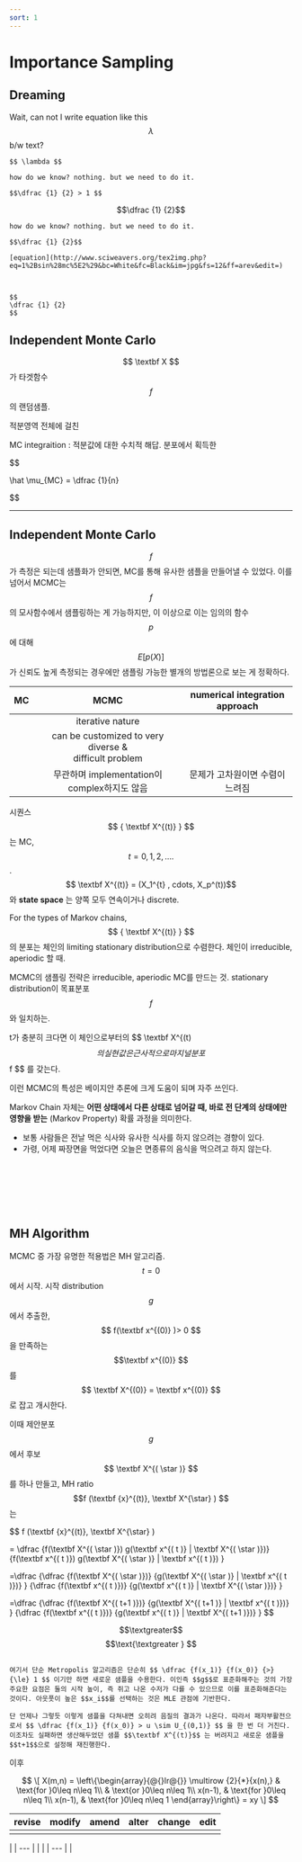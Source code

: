 ```yaml
---
sort: 1
---
```


# Importance Sampling

## Dreaming

Wait, can not I write equation like this $$ \lambda $$ b/w text?

```
$$ \lambda $$
```

```note
how do we know? nothing. but we need to do it.

$$\dfrac {1} {2} > 1 $$ 
```

$$\dfrac {1} {2}$$

```mathjax
how do we know? nothing. but we need to do it.

$$\dfrac {1} {2}$$
```

```
[equation](http://www.sciweavers.org/tex2img.php?eq=1%2Bsin%28mc%5E2%29&bc=White&fc=Black&im=jpg&fs=12&ff=arev&edit=)



$$
\dfrac {1} {2}
$$
```


## Independent Monte Carlo

$$ \textbf X $$가 타겟함수 $$ f $$의 랜덤샘플. 

적분영역 전체에 걸친 

MC integraition : 적분값에 대한 수치적 해답. 분포에서 획득한 

$$

\hat \mu_{MC} = \dfrac {1}{n} 

$$





----------------------------------



## Independent Monte Carlo

$$ f $$ 가 측정은 되는데 샘플화가 안되면, MC를 통해 유사한 샘플을 만들어낼 수 있었다. 이를 넘어서 MCMC는 $$ f $$ 의 모사함수에서 샘플링하는 게 가능하지만, 이 이상으로 이는 임의의 함수 $$p$$에 대해 $$E[p(X)]$$가 신뢰도 높게 측정되는 경우에만 샘플링 가능한 별개의 방법론으로 보는 게 정확하다.

| MC | MCMC | numerical integration approach |
| :-: | :-: | :-: |
|  | iterative nature | |
|  | can be customized to very diverse & <br> difficult problem ||
|  | 무관하며 implementation이 complex하지도 않음 | 문제가 고차원이면 수렴이 느려짐|



시퀀스 $$ { \textbf X^{(t)} } $$는 MC, $$ t = 0, 1, 2, …. $$. $$ \textbf X^{(t)} = (X_1^{t} , cdots, X_p^(t))$$ 와 __state space__ 는 양쪽 모두 연속이거나 discrete.

For the types of Markov chains, $$ { \textbf X^{(t)} } $$의 분포는 체인의 limiting stationary distribution으로 수렴한다. 체인이 irreducible, aperiodic 할 때.

MCMC의 샘플링 전략은 irreducible, aperiodic MC를 만드는 것. stationary distribution이 목표분포 $$ f $$ 와 일치하는.

t가 충분히 크다면 이 체인으로부터의 $$ \textbf X^{(t) $$의 실현값은 근사적으로 마지널 분포 $$ f $$ 를 갖는다.

이런 MCMC의 특성은 베이지안 추론에 크게 도움이 되며 자주 쓰인다.







Markov Chain 자체는 __어떤 상태에서 다른 상태로 넘어갈 때, 바로 전 단계의 상태에만 영향을 받는__ (Markov Property) 확률 과정을 의미한다. 
 * 보통 사람들은 전날 먹은 식사와 유사한 식사를 하지 않으려는 경향이 있다.
 * 가령, 어제 짜장면을 먹었다면 오늘은 면종류의 음식을 먹으려고 하지 않는다.

<br />
<br />
<br />
<br />
<br />


## MH Algorithm

MCMC 중 가장 유명한 적용법은 MH 알고리즘. $$ t=0 $$에서 시작. 시작 distribution $$ g $$에서 추출한, $$ f(\textbf x^{(0)} )> 0 $$ 을 만족하는 $$\textbf x^{(0)} $$를 $$ \textbf X^{(0)} = \textbf x^{(0)} $$ 로 잡고 개시한다.


이때 제안분포 $$ g $$ 에서 후보 $$ \textbf X^{( \star )} $$ 를 하나 만들고, MH ratio $$f (\textbf {x}^{(t)}, \textbf X^{\star} ) $$ 는


$$
f (\textbf {x}^{(t)}, \textbf X^{\star} ) 

= \dfrac 
{f(\textbf X^{( \star )}) g(\textbf x^{( t )} | \textbf X^{( \star )})} 
{f(\textbf x^{( t )}) g(\textbf X^{( \star )} | \textbf x^{( t )}) } 

=\dfrac
{\dfrac
{f(\textbf X^{( \star )})}
{g(\textbf X^{( \star )} | \textbf x^{( t )})}
}
{\dfrac
{f(\textbf x^{( t )})}
{g(\textbf x^{( t )} | \textbf X^{( \star )})}
}

=\dfrac
{\dfrac
{f(\textbf X^{( t+1 )})}
{g(\textbf X^{( t+1 )} | \textbf x^{( t )})}
}
{\dfrac
{f(\textbf x^{( t )})}
{g(\textbf x^{( t )} | \textbf X^{( t+1 )})}
}
$$ 

$$\textgreater$$
$$\text{\textgreater }	$$

```warning

여기서 단순 Metropolis 알고리즘은 단순히 $$ \dfrac {f(x_1)} {f(x_0)} {>} {\le} 1 $$ 이기만 하면 새로운 샘플을 수용한다. 이인즉 $$g$$로 표준화해주는 것의 가장 주요한 요점은 둘의 시작 높이, 즉 쥐고 나온 수저가 다를 수 있으므로 이를 표준화해준다는 것이다. 아웃풋이 높은 $$x_i$$를 선택하는 것은 MLE 관점에 기반한다.

단 언제나 그렇듯 이렇게 샘플을 다쳐내면 오히려 음질의 결과가 나온다. 따라서 패자부활전으로서 $$ \dfrac {f(x_1)} {f(x_0)} > u \sim U_{(0,1)} $$ 을 한 번 더 거친다. 이조차도 실패하면 생산해두었던 샘플 $$\textbf X^{(t)}$$ 는 버려지고 새로운 샘플을 $$t+1$$으로 설정해 재진행한다.
```

이후 

$$
\[
    X(m,n) = \left\{\begin{array}{@{}lr@{}}
	\multirow {2}{*}{x(n),} & \text{for }0\leq n\leq 1\\
                               & \text{or }0\leq n\leq 1\\
        x(n-1), & \text{for }0\leq n\leq 1\\
        x(n-1), & \text{for }0\leq n\leq 1
        \end{array}\right\} = xy
		\]
$$










| revise | modify | amend | alter | change | edit |
| --- | --- | --- | --- | --- | --- |
| | | | | | |


| | --- |  |
| | --- |  |
